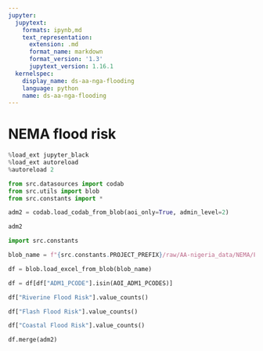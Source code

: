 ```yaml
---
jupyter:
  jupytext:
    formats: ipynb,md
    text_representation:
      extension: .md
      format_name: markdown
      format_version: '1.3'
      jupytext_version: 1.16.1
  kernelspec:
    display_name: ds-aa-nga-flooding
    language: python
    name: ds-aa-nga-flooding
---
```


# NEMA flood risk
<!-- markdownlint-disable MD013 -->

```python
%load_ext jupyter_black
%load_ext autoreload
%autoreload 2
```

```python
from src.datasources import codab
from src.utils import blob
from src.constants import *
```

```python
adm2 = codab.load_codab_from_blob(aoi_only=True, admin_level=2)
```

```python
adm2
```

```python
import src.constants

blob_name = f"{src.constants.PROJECT_PREFIX}/raw/AA-nigeria_data/NEMA/Flood Risk Excel Data 2.xlsx"
```

```python
df = blob.load_excel_from_blob(blob_name)
```

```python
df = df[df["ADM1_PCODE"].isin(AOI_ADM1_PCODES)]
```

```python
df["Riverine Flood Risk"].value_counts()
```

```python
df["Flash Flood Risk"].value_counts()
```

```python
df["Coastal Flood Risk"].value_counts()
```

```python
df.merge(adm2)
```
